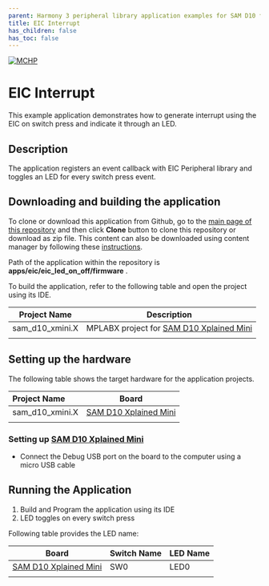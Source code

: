 ```yaml
---
parent: Harmony 3 peripheral library application examples for SAM D10 family
title: EIC Interrupt 
has_children: false
has_toc: false
---
```


[![MCHP](https://www.microchip.com/ResourcePackages/Microchip/assets/dist/images/logo.png)](https://www.microchip.com)

# EIC Interrupt

This example application demonstrates how to generate interrupt using the EIC on switch press and indicate it through an LED.

## Description

The application registers an event callback with EIC Peripheral library and toggles an LED for every switch press event.

## Downloading and building the application

To clone or download this application from Github, go to the [main page of this repository](https://github.com/Microchip-MPLAB-Harmony/csp_apps_sam_d10) and then click **Clone** button to clone this repository or download as zip file.
This content can also be downloaded using content manager by following these [instructions](https://github.com/Microchip-MPLAB-Harmony/contentmanager/wiki).

Path of the application within the repository is **apps/eic/eic_led_on_off/firmware** .

To build the application, refer to the following table and open the project using its IDE.

| Project Name      | Description                                    |
| ----------------- | ---------------------------------------------- |
| sam_d10_xmini.X | MPLABX project for [SAM D10 Xplained Mini](https://www.microchip.com/DevelopmentTools/ProductDetails/PartNO/ATSAMD10-XMINI) |
|||

## Setting up the hardware

The following table shows the target hardware for the application projects.

| Project Name| Board|
|:---------|:---------:|
| sam_d10_xmini.X | [SAM D10 Xplained Mini](https://www.microchip.com/DevelopmentTools/ProductDetails/PartNO/ATSAMD10-XMINI)
|||

### Setting up [SAM D10 Xplained Mini](https://www.microchip.com/DevelopmentTools/ProductDetails/PartNO/ATSAMD10-XMINI)

- Connect the Debug USB port on the board to the computer using a micro USB cable

## Running the Application

1. Build and Program the application using its IDE
2. LED toggles on every switch press

Following table provides the LED name:

| Board      | Switch Name | LED Name |
| ---------- | ---------| ------------|
| [SAM D10 Xplained Mini](https://www.microchip.com/DevelopmentTools/ProductDetails/PartNO/ATSAMD10-XMINI) | SW0 | LED0 |
||||
